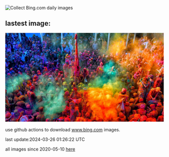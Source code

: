 ![Collect Bing.com daily images](https://github.com/counter2015/bing-daily-images/workflows/Collect%20Bing.com%20daily%20images/badge.svg)
## lastest image:
![](images/ColorfulHoli.jpg)

use github actions to download www.bing.com images.

last update:2024-03-26 01:26:22 UTC

all images since 2020-05-10 [here](https://github.com/counter2015/bing-daily-images/tree/master/images) 
